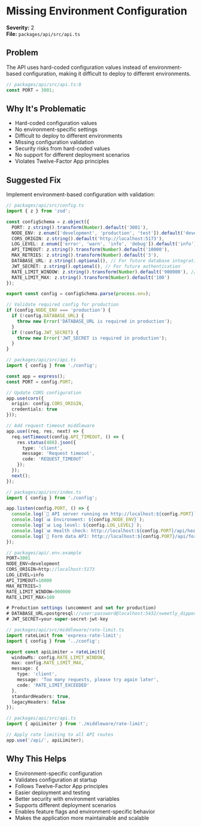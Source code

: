 # Missing Environment Configuration

**Severity:** 2  
**File:** `packages/api/src/api.ts`

## Problem

The API uses hard-coded configuration values instead of environment-based configuration, making it difficult to deploy to different environments.

```typescript
// packages/api/src/api.ts:8
const PORT = 3001;
```

## Why It's Problematic

- Hard-coded configuration values
- No environment-specific settings
- Difficult to deploy to different environments
- Missing configuration validation
- Security risks from hard-coded values
- No support for different deployment scenarios
- Violates Twelve-Factor App principles

## Suggested Fix

Implement environment-based configuration with validation:

```typescript
// packages/api/src/config.ts
import { z } from 'zod';

const configSchema = z.object({
  PORT: z.string().transform(Number).default('3001'),
  NODE_ENV: z.enum(['development', 'production', 'test']).default('development'),
  CORS_ORIGIN: z.string().default('http://localhost:5173'),
  LOG_LEVEL: z.enum(['error', 'warn', 'info', 'debug']).default('info'),
  API_TIMEOUT: z.string().transform(Number).default('10000'),
  MAX_RETRIES: z.string().transform(Number).default('3'),
  DATABASE_URL: z.string().optional(), // For future database integration
  JWT_SECRET: z.string().optional(), // For future authentication
  RATE_LIMIT_WINDOW: z.string().transform(Number).default('900000'), // 15 minutes
  RATE_LIMIT_MAX: z.string().transform(Number).default('100')
});

export const config = configSchema.parse(process.env);

// Validate required config for production
if (config.NODE_ENV === 'production') {
  if (!config.DATABASE_URL) {
    throw new Error('DATABASE_URL is required in production');
  }
  if (!config.JWT_SECRET) {
    throw new Error('JWT_SECRET is required in production');
  }
}

// packages/api/src/api.ts
import { config } from './config';

const app = express();
const PORT = config.PORT;

// Update CORS configuration
app.use(cors({
  origin: config.CORS_ORIGIN,
  credentials: true
}));

// Add request timeout middleware
app.use((req, res, next) => {
  req.setTimeout(config.API_TIMEOUT, () => {
    res.status(408).json({
      type: 'client',
      message: 'Request timeout',
      code: 'REQUEST_TIMEOUT'
    });
  });
  next();
});

// packages/api/src/index.ts
import { config } from './config';

app.listen(config.PORT, () => {
  console.log(`🚀 API server running on http://localhost:${config.PORT}`);
  console.log(`📊 Environment: ${config.NODE_ENV}`);
  console.log(`📊 Log level: ${config.LOG_LEVEL}`);
  console.log(`📊 Health check: http://localhost:${config.PORT}/api/health`);
  console.log(`📝 Form data API: http://localhost:${config.PORT}/api/form-data`);
});

// packages/api/.env.example
PORT=3001
NODE_ENV=development
CORS_ORIGIN=http://localhost:5173
LOG_LEVEL=info
API_TIMEOUT=10000
MAX_RETRIES=3
RATE_LIMIT_WINDOW=900000
RATE_LIMIT_MAX=100

# Production settings (uncomment and set for production)
# DATABASE_URL=postgresql://user:password@localhost:5432/sweetly_dipped
# JWT_SECRET=your-super-secret-jwt-key

// packages/api/src/middleware/rate-limit.ts
import rateLimit from 'express-rate-limit';
import { config } from '../config';

export const apiLimiter = rateLimit({
  windowMs: config.RATE_LIMIT_WINDOW,
  max: config.RATE_LIMIT_MAX,
  message: {
    type: 'client',
    message: 'Too many requests, please try again later',
    code: 'RATE_LIMIT_EXCEEDED'
  },
  standardHeaders: true,
  legacyHeaders: false
});

// packages/api/src/api.ts
import { apiLimiter } from './middleware/rate-limit';

// Apply rate limiting to all API routes
app.use('/api/', apiLimiter);
```

## Why This Helps

- Environment-specific configuration
- Validates configuration at startup
- Follows Twelve-Factor App principles
- Easier deployment and testing
- Better security with environment variables
- Supports different deployment scenarios
- Enables feature flags and environment-specific behavior
- Makes the application more maintainable and scalable
